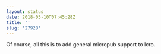 ```yaml
---
layout: status
date: 2018-05-10T07:45:28Z
title: ''
slug: '27928'
---
```

Of course, all this is to add general micropub support to Icro.
